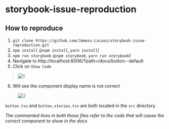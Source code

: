 # storybook-issue-reproduction

## How to reproduce
1. `git clone https://github.com/Jamess-Lucass/storybook-issue-reproduction.git`
2. `npm install` _(`pnpm install`, `yarn install`)_
3. `npm run storybook` _(`pnpm storybook`, `yarn run storybook`)_
4. Navigate to http://localhost:6006/?path=/docs/button--default
5. Click on `Show Code`

> ![1](https://user-images.githubusercontent.com/23193271/185721467-5fad9a90-9cd1-405a-9376-a0d3df8563d3.png)

6. Will see the component display name is not correct

> ![2](https://user-images.githubusercontent.com/23193271/185721526-accb3889-955f-4417-bd55-43440fa1417f.png)

`button.tsx` and `button.stories.tsx` are both located in the `src` directory.

_The commented lines in both those files refer to the code that will cause the correct component to show in the docs_
